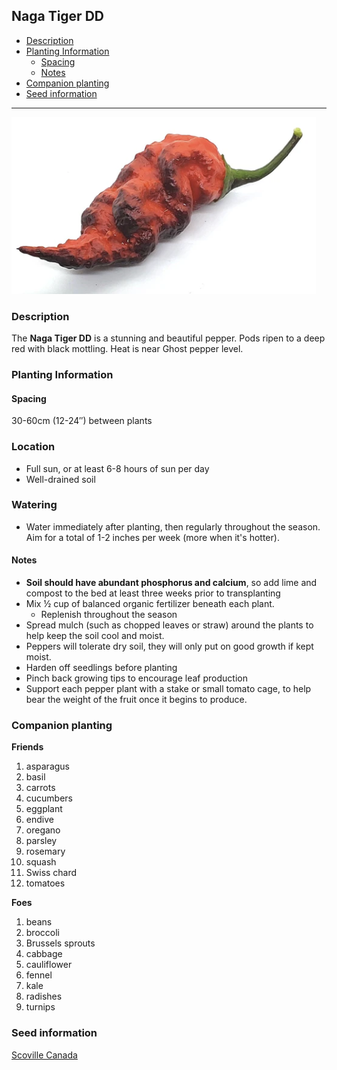 ## **Naga Tiger DD**
  - [Description](#description)
  - [Planting Information](#planting-information)
    - [Spacing](#spacing)
    - [Notes](#notes)
  - [Companion planting](#companion-planting)
  - [Seed information](#seed-information)

---


![Naga Tiger DD](images/naga_tiger_dd.png)

### Description

The **Naga Tiger DD** is a stunning and beautiful pepper.  Pods ripen to a deep red with black mottling.  Heat is near Ghost pepper level.  

### Planting Information

#### Spacing 

30-60cm (12-24″) between plants

### Location

- Full sun, or at least 6-8 hours of sun per day
- Well-drained soil

### Watering

  - Water immediately after planting, then regularly throughout the season. Aim for a total of 1-2 inches per week (more when it's hotter).

#### Notes

- **Soil should have abundant phosphorus and calcium**, so add lime and compost to the bed at least three weeks prior to transplanting
- Mix ½ cup of balanced organic fertilizer beneath each plant. 
  - Replenish throughout the season
- Spread mulch (such as chopped leaves or straw) around the plants to help keep the soil cool and moist.
- Peppers will tolerate dry soil, they will only put on good growth if kept moist.
- Harden off seedlings before planting
- Pinch back growing tips to encourage leaf production
- Support each pepper plant with a stake or small tomato cage, to help bear the weight of the fruit once it begins to produce.

### Companion planting

**Friends**

   1. asparagus
   2. basil
   3. carrots
   4. cucumbers
   5. eggplant
   6. endive
   7. oregano
   8. parsley
   9. rosemary
   10. squash
   11. Swiss chard
   12. tomatoes

**Foes**

   1. beans
   2. broccoli
   3. Brussels sprouts
   4. cabbage
   5. cauliflower
   6. fennel
   7. kale
   8. radishes
   9. turnips

### Seed information

[Scoville Canada](https://scovillecanada.com/)
